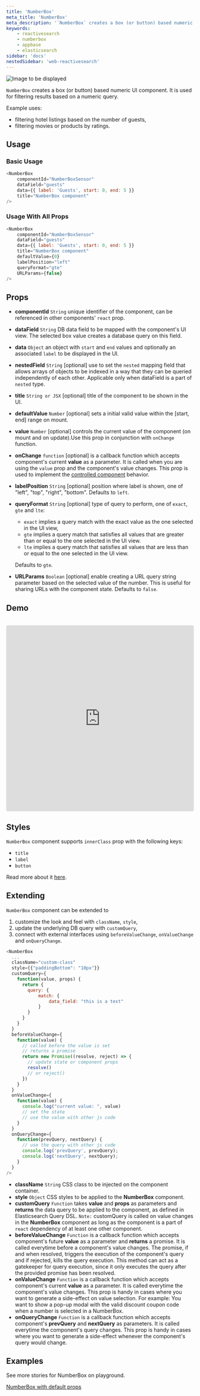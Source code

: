 ```yaml
---
title: 'NumberBox'
meta_title: 'NumberBox'
meta_description: '`NumberBox` creates a box (or button) based numeric UI component. It is used for filtering results based on a numeric query.'
keywords:
    - reactivesearch
    - numberbox
    - appbase
    - elasticsearch
sidebar: 'docs'
nestedSidebar: 'web-reactivesearch'
---
```


![Image to be displayed](https://i.imgur.com/Cnx17Nj.png)

`NumberBox` creates a box (or button) based numeric UI component. It is used for filtering results based on a numeric query.

Example uses:

-   filtering hotel listings based on the number of guests,
-   filtering movies or products by ratings.

## Usage

### Basic Usage

```js
<NumberBox
	componentId="NumberBoxSensor"
	dataField="guests"
	data={{ label: 'Guests', start: 0, end: 5 }}
	title="NumberBox component"
/>
```

### Usage With All Props

```js
<NumberBox
	componentId="NumberBoxSensor"
	dataField="guests"
	data={{ label: 'Guests', start: 0, end: 5 }}
	title="NumberBox component"
	defaultValue={0}
	labelPosition="left"
	queryFormat="gte"
	URLParams={false}
/>
```

## Props

-   **componentId** `String`
    unique identifier of the component, can be referenced in other components' `react` prop.
-   **dataField** `String`
    DB data field to be mapped with the component's UI view. The selected box value creates a database query on this field.
-   **data** `Object`
    an object with `start` and `end` values and optionally an associated `label` to be displayed in the UI.
-   **nestedField** `String` [optional]
    use to set the `nested` mapping field that allows arrays of objects to be indexed in a way that they can be queried independently of each other. Applicable only when dataField is a part of `nested` type.
-   **title** `String or JSX` [optional]
    title of the component to be shown in the UI.
-   **defaultValue** `Number` [optional]
    sets a initial valid value within the [start, end] range on mount.
-   **value** `Number` [optional]
    controls the current value of the component (on mount and on update).Use this prop in conjunction with `onChange` function.
-   **onChange** `function` [optional]
    is a callback function which accepts component's current **value** as a parameter. It is called when you are using the `value` prop and the component's value changes. This prop is used to implement the [controlled component](https://reactjs.org/docs/forms.html#controlled-components) behavior.
-   **labelPosition** `String` [optional]
    position where label is shown, one of "left", "top", "right", "bottom". Defaults to `left`.
-   **queryFormat** `String` [optional]
    type of query to perform, one of `exact`, `gte` and `lte`:

    -   `exact` implies a query match with the exact value as the one selected in the UI view,
    -   `gte` implies a query match that satisfies all values that are greater than or equal to the one selected in the UI view.
    -   `lte` implies a query match that satisfies all values that are less than or equal to the one selected in the UI view.

    Defaults to `gte`.

-   **URLParams** `Boolean` [optional]
    enable creating a URL query string parameter based on the selected value of the number. This is useful for sharing URLs with the component state. Defaults to `false`.

## Demo

<br />

<iframe src="https://codesandbox.io/embed/github/appbaseio/reactivesearch/tree/next/packages/web/examples/NumberBox" style="width:100%; height:500px; border:0; border-radius: 4px; overflow:hidden;" sandbox="allow-modals allow-forms allow-popups allow-scripts allow-same-origin"></iframe>

## Styles

`NumberBox` component supports `innerClass` prop with the following keys:

-   `title`
-   `label`
-   `button`

Read more about it [here](/theming/class.html).

## Extending

`NumberBox` component can be extended to

1. customize the look and feel with `className`, `style`,
2. update the underlying DB query with `customQuery`,
3. connect with external interfaces using `beforeValueChange`, `onValueChange` and `onQueryChange`.

```js
<NumberBox
  ...
  className="custom-class"
  style={{"paddingBottom": "10px"}}
  customQuery={
    function(value, props) {
      return {
        query: {
            match: {
                data_field: "this is a test"
            }
        }
      }
    }
  }
  beforeValueChange={
    function(value) {
      // called before the value is set
      // returns a promise
      return new Promise((resolve, reject) => {
        // update state or component props
        resolve()
        // or reject()
      })
    }
  }
  onValueChange={
    function(value) {
      console.log("current value: ", value)
      // set the state
      // use the value with other js code
    }
  }
  onQueryChange={
    function(prevQuery, nextQuery) {
      // use the query with other js code
      console.log('prevQuery', prevQuery);
      console.log('nextQuery', nextQuery);
    }
  }
/>
```

-   **className** `String`
    CSS class to be injected on the component container.
-   **style** `Object`
    CSS styles to be applied to the **NumberBox** component.
-   **customQuery** `Function`
    takes **value** and **props** as parameters and **returns** the data query to be applied to the component, as defined in Elasticsearch Query DSL.
    `Note:` customQuery is called on value changes in the **NumberBox** component as long as the component is a part of `react` dependency of at least one other component.
-   **beforeValueChange** `Function`
    is a callback function which accepts component's future **value** as a parameter and **returns** a promise. It is called everytime before a component's value changes. The promise, if and when resolved, triggers the execution of the component's query and if rejected, kills the query execution. This method can act as a gatekeeper for query execution, since it only executes the query after the provided promise has been resolved.
-   **onValueChange** `Function`
    is a callback function which accepts component's current **value** as a parameter. It is called everytime the component's value changes. This prop is handy in cases where you want to generate a side-effect on value selection. For example: You want to show a pop-up modal with the valid discount coupon code when a number is selected in a NumberBox.
-   **onQueryChange** `Function`
    is a callback function which accepts component's **prevQuery** and **nextQuery** as parameters. It is called everytime the component's query changes. This prop is handy in cases where you want to generate a side-effect whenever the component's query would change.

## Examples

See more stories for NumberBox on playground.

<a href="https://opensource.appbase.io/playground/?selectedKind=Range%20components%2FNumberBox" target="_blank">NumberBox with default props</a>
